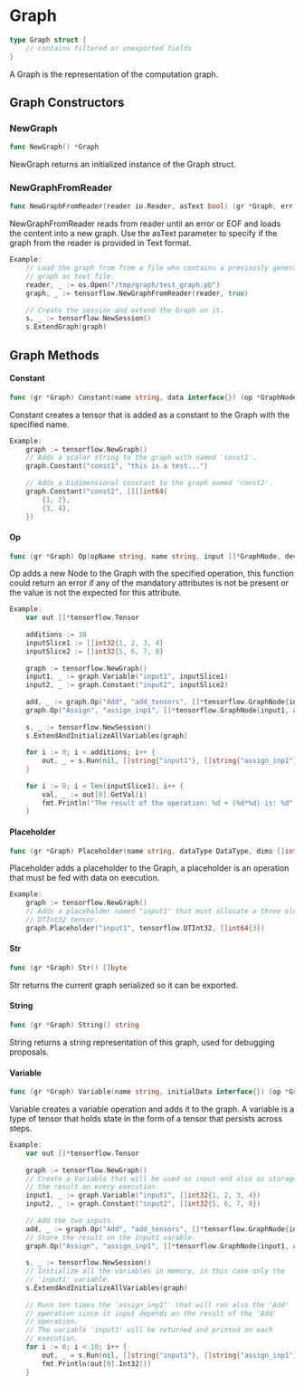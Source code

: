 # Graph

```Go
type Graph struct {
    // contains filtered or unexported fields
}
```

A Graph is the representation of the computation graph.

## Graph Constructors

### NewGraph

```go
func NewGraph() *Graph
```

NewGraph returns an initialized instance of the Graph struct.

### NewGraphFromReader

```go
func NewGraphFromReader(reader io.Reader, asText bool) (gr *Graph, err error)
```

NewGraphFromReader reads from reader until an error or EOF and loads the content
into a new graph. Use the asText parameter to specify if the graph from the
reader is provided in Text format.

```Go
Example:
	// Load the graph from from a file who contains a previously generated
	// graph as text file.
	reader, _ := os.Open("/tmp/graph/test_graph.pb")
	graph, _ := tensorflow.NewGraphFromReader(reader, true)
	
	// Create the session and extend the Graph on it.
	s, _ := tensorflow.NewSession()
	s.ExtendGraph(graph)


```

## Graph Methods

#### Constant

```go
func (gr *Graph) Constant(name string, data interface{}) (op *GraphNode, err error)
```

Constant creates a tensor that is added as a constant to the Graph with the
specified name.

```Go
Example:
	graph := tensorflow.NewGraph()
	// Adds a scalar string to the graph with named 'const1'.
	graph.Constant("const1", "this is a test...")
	
	// Adds a bidimensional constant to the graph named 'const2'.
	graph.Constant("const2", [][]int64{
	    {1, 2},
	    {3, 4},
	})


```

#### Op

```go
func (gr *Graph) Op(opName string, name string, input []*GraphNode, device string, attrs map[string]interface{}) (node *GraphNode, err error)
```

Op adds a new Node to the Graph with the specified operation, this function
could return an error if any of the mandatory attributes is not be present or
the value is not the expected for this attribute.

```Go
Example:
	var out []*tensorflow.Tensor
	
	additions := 10
	inputSlice1 := []int32{1, 2, 3, 4}
	inputSlice2 := []int32{5, 6, 7, 8}
	
	graph := tensorflow.NewGraph()
	input1, _ := graph.Variable("input1", inputSlice1)
	input2, _ := graph.Constant("input2", inputSlice2)
	
	add, _ := graph.Op("Add", "add_tensors", []*tensorflow.GraphNode{input1, input2}, "", map[string]interface{}{})
	graph.Op("Assign", "assign_inp1", []*tensorflow.GraphNode{input1, add}, "", map[string]interface{}{})
	
	s, _ := tensorflow.NewSession()
	s.ExtendAndInitializeAllVariables(graph)
	
	for i := 0; i < additions; i++ {
	    out, _ = s.Run(nil, []string{"input1"}, []string{"assign_inp1"})
	}
	
	for i := 0; i < len(inputSlice1); i++ {
	    val, _ := out[0].GetVal(i)
	    fmt.Println("The result of the operation: %d + (%d*%d) is: %d", inputSlice1[i], inputSlice2[i], additions, val)
	}


```

#### Placeholder

```go
func (gr *Graph) Placeholder(name string, dataType DataType, dims []int64) (op *GraphNode)
```

Placeholder adds a placeholder to the Graph, a placeholder is an operation that
must be fed with data on execution.

```Go
Example:
	graph := tensorflow.NewGraph()
	// Adds a placeholder named "input1" that must allocate a three element
	// DTInt32 tensor.
	graph.Placeholder("input1", tensorflow.DTInt32, []int64{3})


```

#### Str

```go
func (gr *Graph) Str() []byte
```

Str returns the current graph serialized so it can be exported.

#### String

```go
func (gr *Graph) String() string
```

String returns a string representation of this graph, used for debugging
proposals.

#### Variable

```go
func (gr *Graph) Variable(name string, initialData interface{}) (op *GraphNode, err error)
```

Variable creates a variable operation and adds it to the graph. A variable is a
type of tensor that holds state in the form of a tensor that persists across
steps.

```Go
Example:
	var out []*tensorflow.Tensor
	
	graph := tensorflow.NewGraph()
	// Create a Variable that will be used as input and also as storage of
	// the result on every execution.
	input1, _ := graph.Variable("input1", []int32{1, 2, 3, 4})
	input2, _ := graph.Constant("input2", []int32{5, 6, 7, 8})
	
	// Add the two inputs.
	add, _ := graph.Op("Add", "add_tensors", []*tensorflow.GraphNode{input1, input2}, "", map[string]interface{}{})
	// Store the result on the input1 varable.
	graph.Op("Assign", "assign_inp1", []*tensorflow.GraphNode{input1, add}, "", map[string]interface{}{})
	
	s, _ := tensorflow.NewSession()
	// Initialize all the variables in memory, in this case only the
	// 'input1' variable.
	s.ExtendAndInitializeAllVariables(graph)
	
	// Runs ten times the 'assign_inp1"' that will run also the 'Add'
	// operation since it input depends on the result of the 'Add'
	// operation.
	// The variable 'input1' will be returned and printed on each
	// execution.
	for i := 0; i < 10; i++ {
	    out, _ = s.Run(nil, []string{"input1"}, []string{"assign_inp1"})
	    fmt.Println(out[0].Int32())
	}


```

